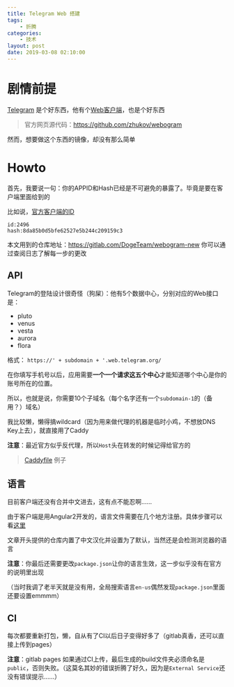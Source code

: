 ```yaml
---
title: Telegram Web 搭建
tags: 
    - 折腾
categories:
    - 技术
layout: post
date: 2019-03-08 02:10:00
---
```


# 剧情前提
[Telegram](https://telegram.org) 是个好东西，他有个[Web客户端](https://web.telegram.org)，也是个好东西

> 官方网页源代码：https://github.com/zhukov/webogram

然而，想要做这个东西的镜像，却没有那么简单

# Howto

首先，我要说一句：你的APPID和Hash已经是不可避免的暴露了。毕竟是要在客户端里面给到的

比如说，[官方客户端的ID](https://web.telegram.org/js/app.js)
```
id:2496
hash:8da85b0d5bfe62527e5b244c209159c3
```

本文用到的仓库地址：https://gitlab.com/DogeTeam/webogram-new
你可以通过查阅日志了解每一步的更改

## API

Telegram的登陆设计很奇怪（狗屎）：他有5个数据中心，分别对应的Web接口是：

- pluto
- venus
- vesta
- aurora
- flora

格式：
`https://' + subdomain + '.web.telegram.org/`

在你填写手机号以后，应用需要**一个一个请求这五个中心**才能知道哪个中心是你的账号所在的位置。

所以，也就是说，你需要10个子域名（每个名字还有一个`subdomain-1`的（备用？）域名）

我比较懒，懒得搞wildcard（因为用来做代理的机器是临时小鸡，不想放DNS Key上去），就直接用了Caddy 

**注意**：最近官方似乎反代理，所以`Host`头在转发的时候记得给官方的

> [Caddyfile](https://gitlab.com/DogeTeam/webogram-new/snippets/1833207) 例子

## 语言

目前客户端还没有合并中文进去，这有点不能忍啊……

由于客户端是用Angular2开发的，语言文件需要在几个地方注册。具体步骤可以看[这里](https://github.com/zhukov/webogram/tree/master/app/js/locales)

文章开头提供的仓库内置了中文汉化并设置为了默认，当然还是会检测浏览器的语言

**注意**：你最后还需要更改`package.json`让你的语言生效，这一步似乎没有在官方的说明里出现

（当时我调了老半天就是没有用，全局搜索语言`en-us`偶然发现`package.json`里面还要设置emmmm）

## CI

每次都要重新打包，懒，自从有了CI以后日子变得好多了（gitlab真香，还可以直接上传到pages）

**注意**：gitlab pages 如果通过CI上传，最后生成的build文件夹必须命名是`public`，否则失败。（这莫名其妙的错误折腾了好久，因为是`External Service`还没有错误提示……）